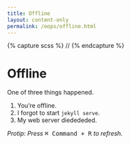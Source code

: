 ```yaml
---
title: Offline
layout: content-only
permalink: /oops/offline.html
---
```

{% capture scss %}
//<!-- Make this as tiny as possible (added html comment bc syntax is annoying)
@import "_vars";
main .container {
    position: relative;
    top: 50%;
    width: 100%;
    transform: translateY(-50%);
    h1 {margin-top: 0;}
}
//-->
{% endcapture %}<style>{{ scss | scssify }}</style>

# Offline

One of three things happened.

1. You’re offline.
2. I forgot to start `jekyll serve`.
3. My web server diedededed.

_Protip: Press_ <kbd><kbd>&#8984; Command</kbd> + <kbd>R</kbd></kbd> _to refresh._

<!-- > _“If you search for it, you’ll find everything.” &mdash;&nbsp;Short&nbsp;Thoughts, Nichijou_ -->
